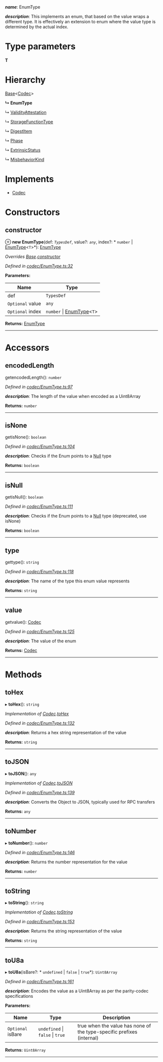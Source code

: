 

*__name__*: EnumType

*__description__*: This implements an enum, that based on the value wraps a different type. It is effectively an extension to enum where the value type is determined by the actual index.

# Type parameters
#### T 
# Hierarchy

 [Base](_codec_base_.base.md)<[Codec](../interfaces/_types_.codec.md)>

**↳ EnumType**

↳  [ValidityAttestation](_attestedcandidate_.validityattestation.md)

↳  [StorageFunctionType](_metadata_modules_.storagefunctiontype.md)

↳  [DigestItem](_digest_.digestitem.md)

↳  [Phase](_eventrecord_.phase.md)

↳  [ExtrinsicStatus](_extrinsicstatus_.extrinsicstatus.md)

↳  [MisbehaviorKind](_misbehaviorreport_.misbehaviorkind.md)

# Implements

* [Codec](../interfaces/_types_.codec.md)

# Constructors

<a id="constructor"></a>

##  constructor

⊕ **new EnumType**(def: *`TypesDef`*, value?: *`any`*, index?: * `number` &#124; [EnumType](_codec_enumtype_.enumtype.md)<`T`>*): [EnumType](_codec_enumtype_.enumtype.md)

*Overrides [Base](_codec_base_.base.md).[constructor](_codec_base_.base.md#constructor)*

*Defined in [codec/EnumType.ts:32](https://github.com/polkadot-js/api/blob/cafc539/packages/types/src/codec/EnumType.ts#L32)*

**Parameters:**

| Name | Type |
| ------ | ------ |
| def | `TypesDef` |
| `Optional` value | `any` |
| `Optional` index |  `number` &#124; [EnumType](_codec_enumtype_.enumtype.md)<`T`>|

**Returns:** [EnumType](_codec_enumtype_.enumtype.md)

___

# Accessors

<a id="encodedlength"></a>

##  encodedLength

getencodedLength(): `number`

*Defined in [codec/EnumType.ts:97](https://github.com/polkadot-js/api/blob/cafc539/packages/types/src/codec/EnumType.ts#L97)*

*__description__*: The length of the value when encoded as a Uint8Array

**Returns:** `number`

___
<a id="isnone"></a>

##  isNone

getisNone(): `boolean`

*Defined in [codec/EnumType.ts:104](https://github.com/polkadot-js/api/blob/cafc539/packages/types/src/codec/EnumType.ts#L104)*

*__description__*: Checks if the Enum points to a [Null](_null_.null.md) type

**Returns:** `boolean`

___
<a id="isnull"></a>

##  isNull

getisNull(): `boolean`

*Defined in [codec/EnumType.ts:111](https://github.com/polkadot-js/api/blob/cafc539/packages/types/src/codec/EnumType.ts#L111)*

*__description__*: Checks if the Enum points to a [Null](_null_.null.md) type (deprecated, use isNone)

**Returns:** `boolean`

___
<a id="type"></a>

##  type

gettype(): `string`

*Defined in [codec/EnumType.ts:118](https://github.com/polkadot-js/api/blob/cafc539/packages/types/src/codec/EnumType.ts#L118)*

*__description__*: The name of the type this enum value represents

**Returns:** `string`

___
<a id="value"></a>

##  value

getvalue(): [Codec](../interfaces/_types_.codec.md)

*Defined in [codec/EnumType.ts:125](https://github.com/polkadot-js/api/blob/cafc539/packages/types/src/codec/EnumType.ts#L125)*

*__description__*: The value of the enum

**Returns:** [Codec](../interfaces/_types_.codec.md)

___

# Methods

<a id="tohex"></a>

##  toHex

▸ **toHex**(): `string`

*Implementation of [Codec](../interfaces/_types_.codec.md).[toHex](../interfaces/_types_.codec.md#tohex)*

*Defined in [codec/EnumType.ts:132](https://github.com/polkadot-js/api/blob/cafc539/packages/types/src/codec/EnumType.ts#L132)*

*__description__*: Returns a hex string representation of the value

**Returns:** `string`

___
<a id="tojson"></a>

##  toJSON

▸ **toJSON**(): `any`

*Implementation of [Codec](../interfaces/_types_.codec.md).[toJSON](../interfaces/_types_.codec.md#tojson)*

*Defined in [codec/EnumType.ts:139](https://github.com/polkadot-js/api/blob/cafc539/packages/types/src/codec/EnumType.ts#L139)*

*__description__*: Converts the Object to JSON, typically used for RPC transfers

**Returns:** `any`

___
<a id="tonumber"></a>

##  toNumber

▸ **toNumber**(): `number`

*Defined in [codec/EnumType.ts:146](https://github.com/polkadot-js/api/blob/cafc539/packages/types/src/codec/EnumType.ts#L146)*

*__description__*: Returns the number representation for the value

**Returns:** `number`

___
<a id="tostring"></a>

##  toString

▸ **toString**(): `string`

*Implementation of [Codec](../interfaces/_types_.codec.md).[toString](../interfaces/_types_.codec.md#tostring)*

*Defined in [codec/EnumType.ts:153](https://github.com/polkadot-js/api/blob/cafc539/packages/types/src/codec/EnumType.ts#L153)*

*__description__*: Returns the string representation of the value

**Returns:** `string`

___
<a id="tou8a"></a>

##  toU8a

▸ **toU8a**(isBare?: * `undefined` &#124; `false` &#124; `true`*): `Uint8Array`

*Defined in [codec/EnumType.ts:161](https://github.com/polkadot-js/api/blob/cafc539/packages/types/src/codec/EnumType.ts#L161)*

*__description__*: Encodes the value as a Uint8Array as per the parity-codec specifications

**Parameters:**

| Name | Type | Description |
| ------ | ------ | ------ |
| `Optional` isBare |  `undefined` &#124; `false` &#124; `true`|  true when the value has none of the type-specific prefixes (internal) |

**Returns:** `Uint8Array`

___

